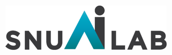 <p align="center">
  <a href="https://snuailab.ai/">
  <img width="900" src="https://github.com/snuailab/assets/blob/main/snuailab/full/snuAiLab.color.300ppi.png?raw=true"></a>
</p>
